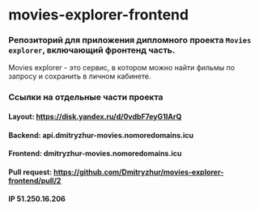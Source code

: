 # movies-explorer-frontend
### Репозиторий для приложения дипломного проекта `Movies explorer`, включающий фронтенд часть. 

Movies explorer - это сервис, в котором можно найти фильмы по запросу и сохранить в личном кабинете.

### Ссылки на отдельные части проекта

#### Layout: https://disk.yandex.ru/d/0vdbF7eyG1IArQ
#### Backend: api.dmitryzhur-movies.nomoredomains.icu
#### Frontend: dmitryzhur-movies.nomoredomains.icu
#### Pull request: https://github.com/Dmitryzhur/movies-explorer-frontend/pull/2
#### IP 51.250.16.206